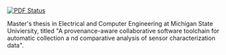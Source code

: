 [![PDF Status](https://www.sharelatex.com/github/repos/csboling/thesis/builds/latest/badge.svg)](https://www.sharelatex.com/github/repos/csboling/thesis/builds/latest/output.pdf)

Master's thesis in Electrical and Computer Engineering at Michigan
State Univiersity, titled "A provenance-aware collaborative software
toolchain for automatic collection a nd comparative analysis of
sensor characterization data".